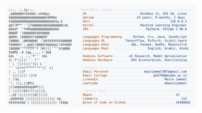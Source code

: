 <picture>
  <source srcset="https://raw.githubusercontent.com/mmazinjameel/mmazinjameel/main/dark_mode.svg?v=1754576149" media="(prefers-color-scheme: dark)">
  <img src="https://raw.githubusercontent.com/mmazinjameel/mmazinjameel/main/light_mode.svg?v=1754576149">
</picture>
